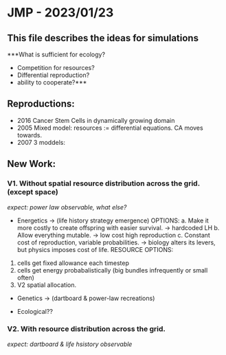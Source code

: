 # JMP - 2023/01/23

This file describes the ideas for simulations
---

***What is sufficient for ecology? 
- Competition for resources? 
- Differential reproduction?
- ability to cooperate?***

## Reproductions:
- 2016 Cancer Stem Cells in dynamically growing domain
- 2005 Mixed model: resources := differential equations. CA moves towards.
- 2007 3 moddels:


## New Work:
### V1. Without spatial resource distribution across the grid. (except space)
*expect: power law observable, what else?*
- Energetics -> (life history strategy emergence)
    OPTIONS:
a. Make it more costly to create offspring with easier survival. -> hardcoded LH
b. Allow everything mutable. -> low cost high reproduction
c. Constant cost of reproduction, variable probabilities. -> biology alters its levers, but physics imposes cost of life.
    RESOURCE OPTIONS:
1. cells get fixed allowance each timestep
2. cells get energy probabalistically (big bundles infrequently or small often)
3. V2 spatial allocation.

- Genetics -> (dartboard & power-law recreations)

- Ecological??

### V2. With resource distribution across the grid.
*expect: dartboard & life hsistory observable*
